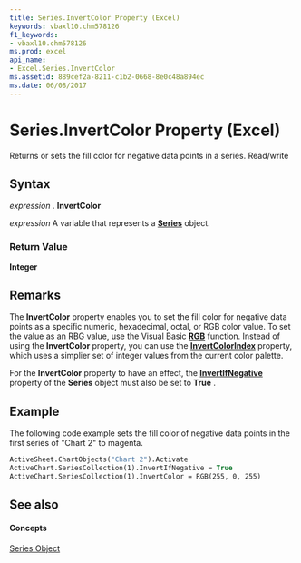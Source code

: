 ```yaml
---
title: Series.InvertColor Property (Excel)
keywords: vbaxl10.chm578126
f1_keywords:
- vbaxl10.chm578126
ms.prod: excel
api_name:
- Excel.Series.InvertColor
ms.assetid: 889cef2a-8211-c1b2-0668-8e0c48a894ec
ms.date: 06/08/2017
---
```



# Series.InvertColor Property (Excel)

Returns or sets the fill color for negative data points in a series. Read/write


## Syntax

 _expression_ . **InvertColor**

 _expression_ A variable that represents a **[Series](series-object-excel.md)** object.


### Return Value

 **Integer**


## Remarks

The **InvertColor** property enables you to set the fill color for negative data points as a specific numeric, hexadecimal, octal, or RGB color value. To set the value as an RBG value, use the Visual Basic **[RGB](http://msdn.microsoft.com/library/5e9956de-ba18-56cd-0556-715774055cf4%28Office.15%29.aspx)** function. Instead of using the **InvertColor** property, you can use the **[InvertColorIndex](series-invertcolorindex-property-excel.md)** property, which uses a simplier set of integer values from the current color palette.

For the **InvertColor** property to have an effect, the **[InvertIfNegative](series-invertifnegative-property-excel.md)** property of the **Series** object must also be set to **True** .


## Example

The following code example sets the fill color of negative data points in the first series of "Chart 2" to magenta.


```vb
ActiveSheet.ChartObjects("Chart 2").Activate 
ActiveChart.SeriesCollection(1).InvertIfNegative = True 
ActiveChart.SeriesCollection(1).InvertColor = RGB(255, 0, 255)
```


## See also


#### Concepts


[Series Object](series-object-excel.md)

